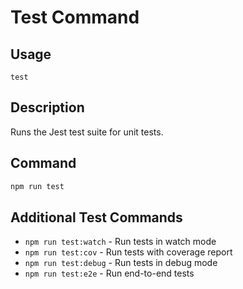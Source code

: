 # Test Command

## Usage
```
test
```

## Description
Runs the Jest test suite for unit tests.

## Command
```bash
npm run test
```

## Additional Test Commands
- `npm run test:watch` - Run tests in watch mode
- `npm run test:cov` - Run tests with coverage report
- `npm run test:debug` - Run tests in debug mode
- `npm run test:e2e` - Run end-to-end tests